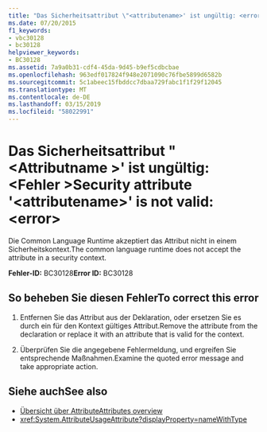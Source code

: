 ```yaml
---
title: "Das Sicherheitsattribut \"<attributename>' ist ungültig: <error>"
ms.date: 07/20/2015
f1_keywords:
- vbc30128
- bc30128
helpviewer_keywords:
- BC30128
ms.assetid: 7a9a0b31-cdf4-45da-9d45-b9ef5cdbcbae
ms.openlocfilehash: 963edf017824f948e2071090c76fbe5899d6582b
ms.sourcegitcommit: 5c1abeec15fbddcc7dbaa729fabc1f1f29f12045
ms.translationtype: MT
ms.contentlocale: de-DE
ms.lasthandoff: 03/15/2019
ms.locfileid: "58022991"
---
```

# <a name="security-attribute-attributename-is-not-valid-error"></a><span data-ttu-id="40e63-102">Das Sicherheitsattribut "\<Attributname >' ist ungültig: \<Fehler ></span><span class="sxs-lookup"><span data-stu-id="40e63-102">Security attribute '\<attributename>' is not valid: \<error></span></span>
<span data-ttu-id="40e63-103">Die Common Language Runtime akzeptiert das Attribut nicht in einem Sicherheitskontext.</span><span class="sxs-lookup"><span data-stu-id="40e63-103">The common language runtime does not accept the attribute in a security context.</span></span>

<span data-ttu-id="40e63-104">**Fehler-ID:** BC30128</span><span class="sxs-lookup"><span data-stu-id="40e63-104">**Error ID:** BC30128</span></span>

## <a name="to-correct-this-error"></a><span data-ttu-id="40e63-105">So beheben Sie diesen Fehler</span><span class="sxs-lookup"><span data-stu-id="40e63-105">To correct this error</span></span>

1. <span data-ttu-id="40e63-106">Entfernen Sie das Attribut aus der Deklaration, oder ersetzen Sie es durch ein für den Kontext gültiges Attribut.</span><span class="sxs-lookup"><span data-stu-id="40e63-106">Remove the attribute from the declaration or replace it with an attribute that is valid for the context.</span></span>

2. <span data-ttu-id="40e63-107">Überprüfen Sie die angegebene Fehlermeldung, und ergreifen Sie entsprechende Maßnahmen.</span><span class="sxs-lookup"><span data-stu-id="40e63-107">Examine the quoted error message and take appropriate action.</span></span>

## <a name="see-also"></a><span data-ttu-id="40e63-108">Siehe auch</span><span class="sxs-lookup"><span data-stu-id="40e63-108">See also</span></span>

- [<span data-ttu-id="40e63-109">Übersicht über Attribute</span><span class="sxs-lookup"><span data-stu-id="40e63-109">Attributes overview</span></span>](~/docs/visual-basic/programming-guide/concepts/attributes/index.md)
- <xref:System.AttributeUsageAttribute?displayProperty=nameWithType>
